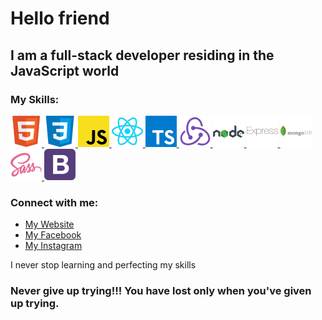 # Hello friend

## I am a full-stack developer residing in the JavaScript world

### My Skills:

<a href="https://en.wikipedia.org/wiki/HTML">![HTML Logo](./pics/50x50/HTML.png 'HTML')
</a> <a href="https://en.wikipedia.org/wiki/CSS">![CSS Logo](./pics/50x50/CSS.png 'CSS')
</a> <a href="https://en.wikipedia.org/wiki/JavaScript">![JavaScript Logo](./pics/50x50/JS.png 'JavaScript')
</a> <a href="https://en.wikipedia.org/wiki/React_(JavaScript_library)">![ReactJS Logo](./pics/50x50/React.png 'ReactJS')
</a> <a href="https://en.wikipedia.org/wiki/TypeScript">![TypeScript Logo](./pics/50x50/TS.png 'TypeScript')
</a> <a href="https://en.wikipedia.org/wiki/Redux_(JavaScript_library)">![Redux Logo](./pics/50x50/Redux.png 'Redux')
</a> <a href="https://en.wikipedia.org/wiki/Node.js">![NodeJS Logo](./pics/50x50/node.png 'NodeJS')
</a> <a href="https://en.wikipedia.org/wiki/Express.js">![ExpressJS Logo](./pics/50x50/express.png 'ExpressJS')
</a> <a href="https://en.wikipedia.org/wiki/MongoDB">![MongoDB Logo](./pics/50x50/MongoDB.png 'MongoDB')
</a> <a href="https://en.wikipedia.org/wiki/Sass_(stylesheet_language)">![SASS Logo](./pics/50x50/SASS.png 'SASS')
</a> <a href="https://en.wikipedia.org/wiki/Bootstrap_(front-end_framework)">![Bootstrap Logo](./pics/50x50/Bootstrap.png 'Bootstrap')
</a>

### Connect with me:

<ul>
<!--   <li>
    <a href="https://www.linkedin.com/in/vadim-fthv/">My LinkedIn</a> 
  </li> -->
  <li>
    <a href="https://ynv-dev.netlify.app/">My Website</a>
  </li>
  <li>
    <a href="https://www.facebook.com/vadim.fthv">My Facebook</a>
  </li>
  <li>
    <a href="https://www.instagram.com/vadimfthv?igsh=MWlzaXhrbTZxanlkYg%3D%3D&utm_source=qr">My Instagram</a>
  </li>
</ul>

I never stop learning and perfecting my skills

### Never give up trying!!! You have lost only when you've given up trying.
